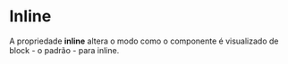 # Inline

A propriedade **inline** altera o modo como o componente é visualizado de block - o padrão - para inline.